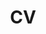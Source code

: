 ---
title: CV
layout: cv
actions:
  - label: "Ladda ner som PDF (svenska)"
    icon: pdf
    url: "/assets/docs/Andreas_Folkesson_CV_sv_250723.pdf"
  - label: "Download as PDF (english)"
    icon: pdf
    url: "/assets/docs/Andreas_Folkesson_CV_en_250723.pdf"
---